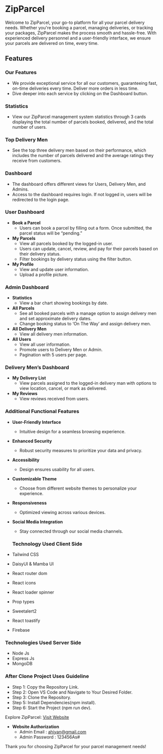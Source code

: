 # ZipParcel

Welcome to ZipParcel, your go-to platform for all your parcel delivery needs. Whether you're booking a parcel, managing deliveries, or tracking your packages, ZipParcel makes the process smooth and hassle-free. With experienced delivery personnel and a user-friendly interface, we ensure your parcels are delivered on time, every time.

## Features

### Our Features
- We provide exceptional service for all our customers, guaranteeing fast, on-time deliveries every time. Deliver more orders in less time.
- Dive deeper into each service by clicking on the Dashboard button.

### Statistics
- View our ZipParcel management system statistics through 3 cards displaying the total number of parcels booked, delivered, and the total number of users.

### Top Delivery Men
- See the top three delivery men based on their performance, which includes the number of parcels delivered and the average ratings they receive from customers.

### Dashboard
- The dashboard offers different views for Users, Delivery Men, and Admins.
- Access to the dashboard requires login. If not logged in, users will be redirected to the login page.

### User Dashboard
- **Book a Parcel**
  - Users can book a parcel by filling out a form. Once submitted, the parcel status will be “pending.”
- **My Parcels**
  - View all parcels booked by the logged-in user.
  - Users can update, cancel, review, and pay for their parcels based on their delivery status.
  - Filter bookings by delivery status using the filter button.
- **My Profile**
  - View and update user information.
  - Upload a profile picture.

### Admin Dashboard
- **Statistics**
  - View a bar chart showing bookings by date.
- **All Parcels**
  - See all booked parcels with a manage option to assign delivery men and set approximate delivery dates.
  - Change booking status to ‘On The Way’ and assign delivery men.
- **All Delivery Men**
  - View all delivery men information.
- **All Users**
  - View all user information.
  - Promote users to Delivery Men or Admin.
  - Pagination with 5 users per page.

### Delivery Men’s Dashboard
- **My Delivery List**
  - View parcels assigned to the logged-in delivery man with options to view location, cancel, or mark as delivered.
- **My Reviews**
  - View reviews received from users.

### Additional Functional Features

- **User-Friendly Interface**
  - Intuitive design for a seamless browsing experience.
- **Enhanced Security**
  - Robust security measures to prioritize your data and privacy.
- **Accessibility**
  - Design ensures usability for all users.
- **Customizable Theme**
  - Choose from different website themes to personalize your experience.
- **Responsiveness**
  - Optimized viewing across various devices.
- **Social Media Integration**
  - Stay connected through our social media channels.

  ### Technology Used Client Side
- Tailwind CSS
- DaisyUI & Mamba UI
- React router dom
- React icons
- React loader spinner
- Prop types
- Sweetalert2
- React toastify
- Firebase

### Technologies Used Server Side
- Node Js
- Express Js
- MongoDB

### After Clone Project Uses Guideline
- Step 1: Copy the Repository Link.
- Step 2: Open VS Code and Navigate to Your Desired Folder.
- Step 3: Clone the Repository.
- Step 5: Install Dependencies(npm install).
- Step 6: Start the Project (npm run dev).


Explore ZipParcel: [Visit Website](https://zipparcel-client.web.app)

- **Website Authorization**
  - Admin Email : ahiyan@gmail.com
  - Admin Password :  123456As#


Thank you for choosing ZipParcel for your parcel management needs!
